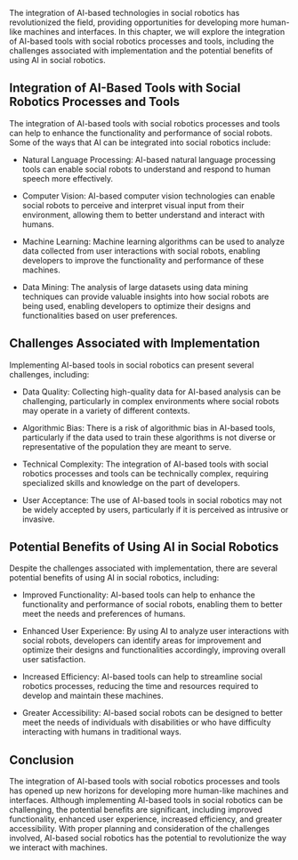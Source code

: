 
The integration of AI-based technologies in social robotics has revolutionized the field, providing opportunities for developing more human-like machines and interfaces. In this chapter, we will explore the integration of AI-based tools with social robotics processes and tools, including the challenges associated with implementation and the potential benefits of using AI in social robotics.

Integration of AI-Based Tools with Social Robotics Processes and Tools
----------------------------------------------------------------------

The integration of AI-based tools with social robotics processes and tools can help to enhance the functionality and performance of social robots. Some of the ways that AI can be integrated into social robotics include:

* Natural Language Processing: AI-based natural language processing tools can enable social robots to understand and respond to human speech more effectively.

* Computer Vision: AI-based computer vision technologies can enable social robots to perceive and interpret visual input from their environment, allowing them to better understand and interact with humans.

* Machine Learning: Machine learning algorithms can be used to analyze data collected from user interactions with social robots, enabling developers to improve the functionality and performance of these machines.

* Data Mining: The analysis of large datasets using data mining techniques can provide valuable insights into how social robots are being used, enabling developers to optimize their designs and functionalities based on user preferences.

Challenges Associated with Implementation
-----------------------------------------

Implementing AI-based tools in social robotics can present several challenges, including:

* Data Quality: Collecting high-quality data for AI-based analysis can be challenging, particularly in complex environments where social robots may operate in a variety of different contexts.

* Algorithmic Bias: There is a risk of algorithmic bias in AI-based tools, particularly if the data used to train these algorithms is not diverse or representative of the population they are meant to serve.

* Technical Complexity: The integration of AI-based tools with social robotics processes and tools can be technically complex, requiring specialized skills and knowledge on the part of developers.

* User Acceptance: The use of AI-based tools in social robotics may not be widely accepted by users, particularly if it is perceived as intrusive or invasive.

Potential Benefits of Using AI in Social Robotics
-------------------------------------------------

Despite the challenges associated with implementation, there are several potential benefits of using AI in social robotics, including:

* Improved Functionality: AI-based tools can help to enhance the functionality and performance of social robots, enabling them to better meet the needs and preferences of humans.

* Enhanced User Experience: By using AI to analyze user interactions with social robots, developers can identify areas for improvement and optimize their designs and functionalities accordingly, improving overall user satisfaction.

* Increased Efficiency: AI-based tools can help to streamline social robotics processes, reducing the time and resources required to develop and maintain these machines.

* Greater Accessibility: AI-based social robots can be designed to better meet the needs of individuals with disabilities or who have difficulty interacting with humans in traditional ways.

Conclusion
----------

The integration of AI-based tools with social robotics processes and tools has opened up new horizons for developing more human-like machines and interfaces. Although implementing AI-based tools in social robotics can be challenging, the potential benefits are significant, including improved functionality, enhanced user experience, increased efficiency, and greater accessibility. With proper planning and consideration of the challenges involved, AI-based social robotics has the potential to revolutionize the way we interact with machines.
